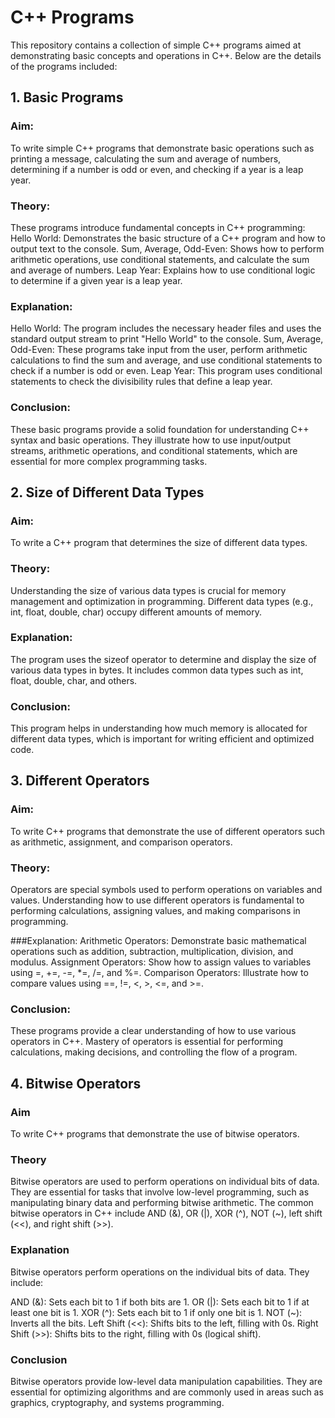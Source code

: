 # C++ Programs
This repository contains a collection of simple C++ programs aimed at demonstrating basic concepts and operations in C++. Below are the details of the programs included:

## 1. Basic Programs

### Aim:
To write simple C++ programs that demonstrate basic operations such as printing a message, calculating the sum and average of numbers, determining if a number is odd or even, and checking if a year is a leap year.

### Theory:
These programs introduce fundamental concepts in C++ programming:
Hello World: Demonstrates the basic structure of a C++ program and how to output text to the console.
Sum, Average, Odd-Even: Shows how to perform arithmetic operations, use conditional statements, and calculate the sum and average of numbers.
Leap Year: Explains how to use conditional logic to determine if a given year is a leap year.

### Explanation:
Hello World: The program includes the necessary header files and uses the standard output stream to print "Hello World" to the console.
Sum, Average, Odd-Even: These programs take input from the user, perform arithmetic calculations to find the sum and average, and use conditional statements to check if a number is odd or even.
Leap Year: This program uses conditional statements to check the divisibility rules that define a leap year.

### Conclusion:
These basic programs provide a solid foundation for understanding C++ syntax and basic operations. 
They illustrate how to use input/output streams, arithmetic operations, and conditional statements, which are essential for more complex programming tasks.

## 2. Size of Different Data Types

### Aim:
To write a C++ program that determines the size of different data types.

### Theory:
Understanding the size of various data types is crucial for memory management and optimization in programming. 
Different data types (e.g., int, float, double, char) occupy different amounts of memory.

### Explanation:
The program uses the sizeof operator to determine and display the size of various data types in bytes. It includes common data types such as int, float, double, char, and others.

### Conclusion:
This program helps in understanding how much memory is allocated for different data types, which is important for writing efficient and optimized code.

## 3. Different Operators
### Aim:
To write C++ programs that demonstrate the use of different operators such as arithmetic, assignment, and comparison operators.

### Theory:
Operators are special symbols used to perform operations on variables and values. 
Understanding how to use different operators is fundamental to performing calculations, assigning values, and making comparisons in programming.

###Explanation:
Arithmetic Operators: Demonstrate basic mathematical operations such as addition, subtraction, multiplication, division, and modulus.
Assignment Operators: Show how to assign values to variables using =, +=, -=, *=, /=, and %=.
Comparison Operators: Illustrate how to compare values using ==, !=, <, >, <=, and >=.

### Conclusion:
These programs provide a clear understanding of how to use various operators in C++.
Mastery of operators is essential for performing calculations, making decisions, and controlling the flow of a program.

## 4. Bitwise Operators
### Aim
To write C++ programs that demonstrate the use of bitwise operators.

### Theory
Bitwise operators are used to perform operations on individual bits of data. They are essential for tasks that involve low-level programming, such as manipulating binary data and performing bitwise arithmetic. The common bitwise operators in C++ include AND (&), OR (|), XOR (^), NOT (~), left shift (<<), and right shift (>>).

### Explanation
Bitwise operators perform operations on the individual bits of data. They include:

AND (&): Sets each bit to 1 if both bits are 1.
OR (|): Sets each bit to 1 if at least one bit is 1.
XOR (^): Sets each bit to 1 if only one bit is 1.
NOT (~): Inverts all the bits.
Left Shift (<<): Shifts bits to the left, filling with 0s.
Right Shift (>>): Shifts bits to the right, filling with 0s (logical shift).

### Conclusion
Bitwise operators provide low-level data manipulation capabilities. 
They are essential for optimizing algorithms and are commonly used in areas such as graphics, cryptography, and systems programming.
